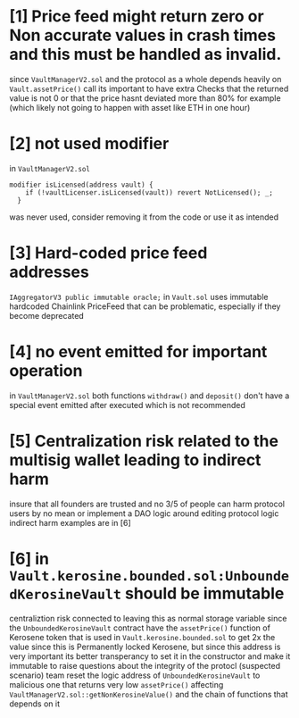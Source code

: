 # [1] Price feed might return zero or Non accurate values in crash times and this must be handled as invalid.
since `VaultManagerV2.sol` and the protocol as a whole depends heavily on `Vault.assetPrice()` call its important to have extra Checks that the returned value is not 0 or that the price hasnt deviated more than 80% for example (which likely not going to happen with asset like ETH in one hour)

# [2] not used modifier

in `VaultManagerV2.sol`
```
modifier isLicensed(address vault) {
    if (!vaultLicenser.isLicensed(vault)) revert NotLicensed(); _;
  }
```
was never used, consider removing it from the code or use it as intended

# [3] Hard-coded price feed addresses
  `IAggregatorV3 public immutable oracle;` in `Vault.sol` uses immutable hardcoded Chainlink PriceFeed that can be problematic, especially if they become deprecated

# [4] no event emitted for important operation
in `VaultManagerV2.sol` both functions `withdraw()` and `deposit()` don't have a special event emitted after executed which is not recommended 

# [5] Centralization risk related to the multisig wallet leading to indirect harm
insure that all founders are trusted and no 3/5 of people can harm protocol users by no mean or implement a DAO logic around editing protocol logic indirect harm examples are in [6]

# [6] in `Vault.kerosine.bounded.sol:UnboundedKerosineVault` should be immutable
centraliztion risk connected to leaving this as normal storage variable since the  `UnboundedKerosineVault` contract have the `assetPrice()` function of Kerosene token that is used in `Vault.kerosine.bounded.sol` to get 2x the value since this is Permanently locked Kerosene, but since this address is very important its better transperancy to set it in the constructor and make it immutable to raise questions about the integrity of the protocl
(suspected scenario) team reset the logic address of `UnboundedKerosineVault` to malicious one that returns very low `assetPrice()` affecting `VaultManagerV2.sol::getNonKerosineValue()` and the chain of functions that depends on it